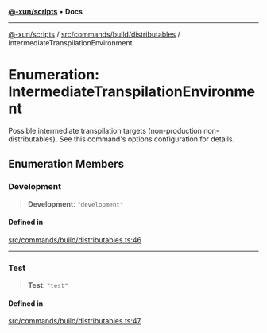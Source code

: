 [**@-xun/scripts**](../../../../../README.md) • **Docs**

***

[@-xun/scripts](../../../../../README.md) / [src/commands/build/distributables](../README.md) / IntermediateTranspilationEnvironment

# Enumeration: IntermediateTranspilationEnvironment

Possible intermediate transpilation targets (non-production
non-distributables). See this command's options configuration for details.

## Enumeration Members

### Development

> **Development**: `"development"`

#### Defined in

[src/commands/build/distributables.ts:46](https://github.com/Xunnamius/xscripts/blob/4c305ac01bcb5579e4796a0cd2b08508dc5de5e1/src/commands/build/distributables.ts#L46)

***

### Test

> **Test**: `"test"`

#### Defined in

[src/commands/build/distributables.ts:47](https://github.com/Xunnamius/xscripts/blob/4c305ac01bcb5579e4796a0cd2b08508dc5de5e1/src/commands/build/distributables.ts#L47)
